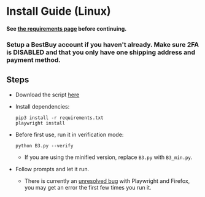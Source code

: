# Install Guide (Linux)

#### See [the requirements page](https://github.com/Dogey11/B3/blob/main/docs/linux/REQUIREMENTS.md) before continuing.


### Setup a BestBuy account if you haven't already. Make sure 2FA is DISABLED and that you only have one shipping address and payment method.


## Steps
* Download the script [here](https://github.com/Dogey11/B3/releases/latest/)

* Install dependencies:
    ```
    pip3 install -r requirements.txt
    playwright install
    ```

* Before first use, run it in verification mode:
    ```
    python B3.py --verify
    ```
    * If you are using the minified version, replace ``B3.py`` with ``B3_min.py``.

* Follow prompts and let it run.
    * There is currently an [unresolved bug](https://github.com/microsoft/playwright/issues/9840) with Playwright and Firefox, you may get an error
    the first few times you run it.